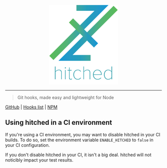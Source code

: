 <p align="center" style="text-align: center;"><img src="https://github.com/ethanent/hitched/blob/master/media/hitched-textIncluded.png?raw=true" width="220" alt="hitched logo"/></p>

---

> Git hooks, made easy and lightweight for Node

[GitHub](https://github.com/Ethanent/hitched) | [Hooks list](https://github.com/ethanent/hitched/blob/master/docs/hooks.md) | [NPM](https://www.npmjs.com/package/hitched)

## Using hitched in a CI environment

If you're using a CI environment, you may want to disable hitched in your CI builds. To do so, set the environment variable `ENABLE_HITCHED` to `false` in your CI configuration.

If you don't disable hitched in your CI, it isn't a big deal. hitched will not noticibly impact your test results.